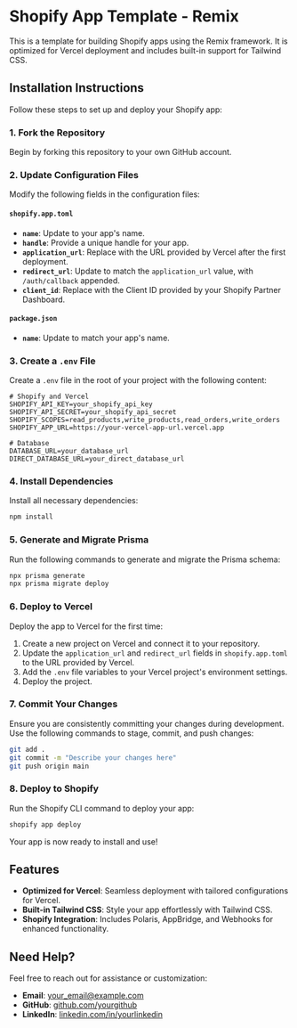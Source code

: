 # Shopify App Template - Remix

This is a template for building Shopify apps using the Remix framework. It is optimized for Vercel deployment and includes built-in support for Tailwind CSS.

## Installation Instructions

Follow these steps to set up and deploy your Shopify app:

### 1. Fork the Repository

Begin by forking this repository to your own GitHub account.

### 2. Update Configuration Files

Modify the following fields in the configuration files:

#### `shopify.app.toml`

- **`name`**: Update to your app's name.
- **`handle`**: Provide a unique handle for your app.
- **`application_url`**: Replace with the URL provided by Vercel after the first deployment.
- **`redirect_url`**: Update to match the `application_url` value, with `/auth/callback` appended.
- **`client_id`**: Replace with the Client ID provided by your Shopify Partner Dashboard.

#### `package.json`

- **`name`**: Update to match your app's name.

### 3. Create a `.env` File

Create a `.env` file in the root of your project with the following content:

```env
# Shopify and Vercel
SHOPIFY_API_KEY=your_shopify_api_key
SHOPIFY_API_SECRET=your_shopify_api_secret
SHOPIFY_SCOPES=read_products,write_products,read_orders,write_orders
SHOPIFY_APP_URL=https://your-vercel-app-url.vercel.app

# Database
DATABASE_URL=your_database_url
DIRECT_DATABASE_URL=your_direct_database_url
```

### 4. Install Dependencies

Install all necessary dependencies:

```bash
npm install
```

### 5. Generate and Migrate Prisma

Run the following commands to generate and migrate the Prisma schema:

```bash
npx prisma generate
npx prisma migrate deploy
```

### 6. Deploy to Vercel

Deploy the app to Vercel for the first time:

1. Create a new project on Vercel and connect it to your repository.
2. Update the `application_url` and `redirect_url` fields in `shopify.app.toml` to the URL provided by Vercel.
3. Add the `.env` file variables to your Vercel project's environment settings.
4. Deploy the project.

### 7. Commit Your Changes

Ensure you are consistently committing your changes during development. Use the following commands to stage, commit, and push changes:

```bash
git add .
git commit -m "Describe your changes here"
git push origin main
```

### 8. Deploy to Shopify

Run the Shopify CLI command to deploy your app:

```bash
shopify app deploy
```

Your app is now ready to install and use!

## Features

- **Optimized for Vercel**: Seamless deployment with tailored configurations for Vercel.
- **Built-in Tailwind CSS**: Style your app effortlessly with Tailwind CSS.
- **Shopify Integration**: Includes Polaris, AppBridge, and Webhooks for enhanced functionality.

## Need Help?

Feel free to reach out for assistance or customization:

- **Email**: [your_email@example.com](mailto:your_email@example.com)
- **GitHub**: [github.com/yourgithub](https://github.com/yourgithub)
- **LinkedIn**: [linkedin.com/in/yourlinkedin](https://linkedin.com/in/yourlinkedin)
